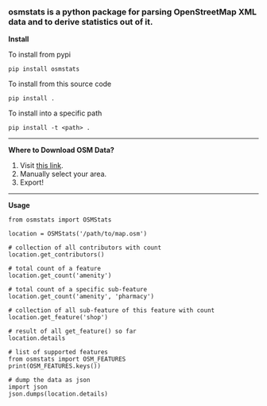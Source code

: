 ### osmstats is a python package for parsing OpenStreetMap XML data and to derive statistics out of it.

**Install**

To install from pypi

    pip install osmstats

To install from this source code

    pip install .

To install into a specific path

    pip install -t <path> .

----

**Where to Download OSM Data?**

1. Visit [this link](http://www.openstreetmap.org/export).
2. Manually select your area.
3. Export!

----

**Usage**

    from osmstats import OSMStats

    location = OSMStats('/path/to/map.osm')

    # collection of all contributors with count
    location.get_contributors()

    # total count of a feature
    location.get_count('amenity')

    # total count of a specific sub-feature
    location.get_count('amenity', 'pharmacy')

    # collection of all sub-feature of this feature with count
    location.get_feature('shop')

    # result of all get_feature() so far
    location.details

    # list of supported features
    from osmstats import OSM_FEATURES
    print(OSM_FEATURES.keys())

    # dump the data as json
    import json
    json.dumps(location.details)
